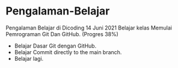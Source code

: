 # Pengalaman-Belajar
Pengalaman Belajar di Dicoding
14 Juni 2021
Belajar kelas Memulai Pemrograman Git Dan GitHub. (Progres 38%)
* Belajar Dasar Git dengan GitHub.
* Belajar Commit directly to the main branch.
* Belajar lagi.

